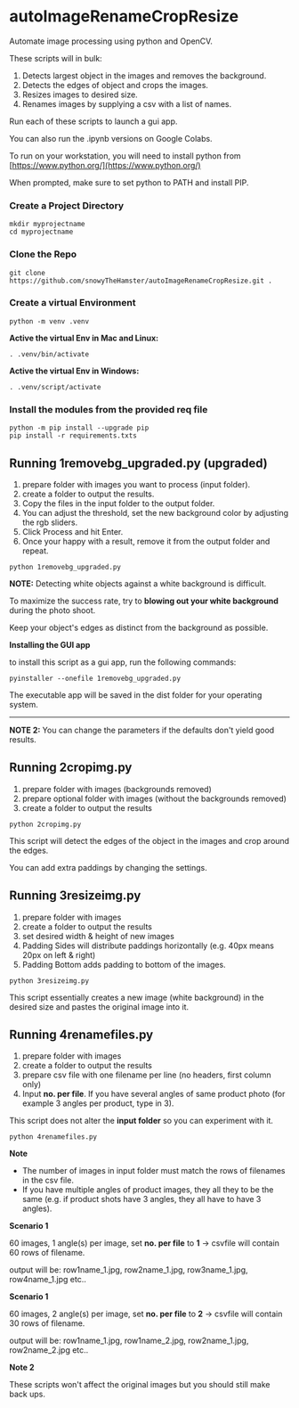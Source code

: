 # autoImageRenameCropResize

Automate image processing using python and OpenCV.

These scripts will in bulk:

1. Detects largest object in the images and removes the background.
1. Detects the edges of object and crops the images.
1. Resizes images to desired size.
1. Renames images by supplying a csv with a list of names.

Run each of these scripts to launch a gui app.

You can also run the .ipynb versions on Google Colabs.

To run on your workstation, you will need to install python from [https://www.python.org/](https://www.python.org/)

When prompted, make sure to set python to PATH and install PIP.

### Create a Project Directory
```
mkdir myprojectname
cd myprojectname
```

### Clone the Repo
```
git clone https://github.com/snowyTheHamster/autoImageRenameCropResize.git .
```

### Create a virtual Environment
```
python -m venv .venv
```

**Active the virtual Env in Mac and Linux:**
```
. .venv/bin/activate
```

**Active the virtual Env in Windows:**
```
. .venv/script/activate
```

### Install the modules from the provided req file
```
python -m pip install --upgrade pip
pip install -r requirements.txts
```

## Running 1removebg_upgraded.py (upgraded)

1. prepare folder with images you want to process (input folder).
1. create a folder to output the results.
1. Copy the files in the input folder to the output folder.
1. You can adjust the threshold, set the new background color by adjusting the rgb sliders.
2. Click Process and hit Enter.
3. Once your happy with a result, remove it from the output folder and repeat.

```
python 1removebg_upgraded.py
```

**NOTE:** Detecting white objects against a white background is difficult.

To maximize the success rate, try to **blowing out your white background** during the photo shoot.

Keep your object's edges as distinct from the background as possible.

**Installing the GUI app**

to install this script as a gui app, run the following commands:

```
pyinstaller --onefile 1removebg_upgraded.py
```

The executable app will be saved in the dist folder for your operating system.

---

**NOTE 2:** You can change the parameters if the defaults don't yield good results.

## Running 2cropimg.py

1. prepare folder with images (backgrounds removed)
1. prepare optional folder with images (without the backgrounds removed)
1. create a folder to output the results

```
python 2cropimg.py
```

This script will detect the edges of the object in the images and crop around the edges.

You can add extra paddings by changing the settings.

## Running 3resizeimg.py

1. prepare folder with images
1. create a folder to output the results
1. set desired width & height of new images
1. Padding Sides will distribute paddings horizontally (e.g. 40px means 20px on left & right)
1. Padding Bottom adds padding to bottom of the images.

```
python 3resizeimg.py
```

This script essentially creates a new image (white background) in the desired size and pastes the original image into it.


## Running 4renamefiles.py

1. prepare folder with images
1. create a folder to output the results
1. prepare csv file with one filename per line (no headers, first column only)
1. Input **no. per file**. If you have several angles of same product photo (for example 3 angles per product, type in 3).

This script does not alter the **input folder** so you can experiment with it.

```
python 4renamefiles.py
```

**Note**

- The number of images in input folder must match the rows of filenames in the csv file.
- If you have multiple angles of product images, they all they to be the same (e.g. if product shots have 3 angles, they all have to have 3 angles).

**Scenario 1**

60 images, 1 angle(s) per image, set **no. per file** to **1** -> csvfile will contain 60 rows of filename.

output will be: row1name_1.jpg, row2name_1.jpg, row3name_1.jpg, row4name_1.jpg etc..

**Scenario 1**

60 images, 2 angle(s) per image, set **no. per file** to **2** -> csvfile will contain 30 rows of filename.

output will be: row1name_1.jpg, row1name_2.jpg, row2name_1.jpg, row2name_2.jpg etc..

**Note 2**

These scripts won't affect the original images but you should still make back ups.